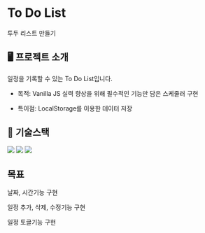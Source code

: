 # To Do List
투두 리스트 만들기

## 🖥️ 프로젝트 소개
일정을 기록할 수 있는 To Do List입니다.

* 목적: Vanilla JS 실력 향상을 위해 필수적인 기능만 담은 스케줄러 구현

* 특이점: LocalStorage를 이용한 데이터 저장

## 🚀 기술스택
<img src="https://img.shields.io/badge/HTML5-E34F26?style=flat-square&logo=html5&logoColor=white"/>
<img src="https://img.shields.io/badge/CSS3-1572B6?style=flat-square&logo=css3&logoColor=white"/>
<img src="https://img.shields.io/badge/JavaScript-F7DF1E?style=flat-square&logo=javascript&logoColor=black"/>

## 목표
날짜, 시간기능 구현

일정 추가, 삭제, 수정기능 구현
  
일정 토글기능 구현
